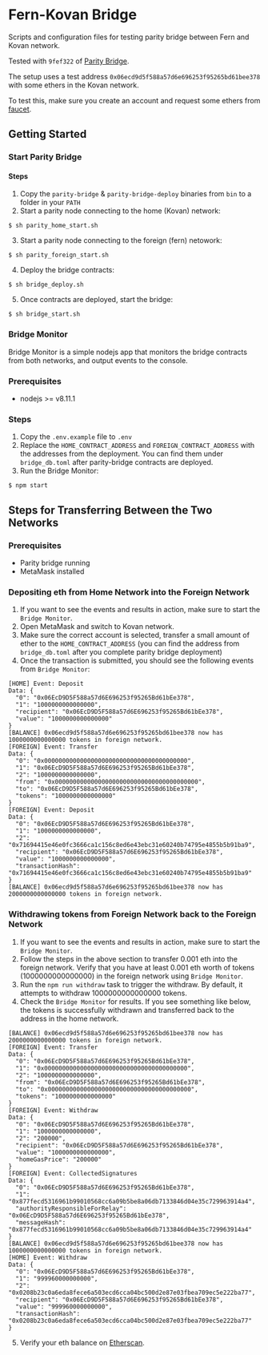 # Fern-Kovan Bridge
Scripts and configuration files for testing parity bridge between Fern and Kovan network.

Tested with `9fef322` of [Parity Bridge](https://github.com/paritytech/parity-bridge).

The setup uses a test address `0x06ecd9d5f588a57d6e696253f95265bd61bee378` with some ethers in the Kovan network.

To test this, make sure you create an account and request some ethers from [faucet](https://gitter.im/kovan-testnet/faucet).

## Getting Started

### Start Parity Bridge

#### Steps
1. Copy the `parity-bridge` & `parity-bridge-deploy` binaries from `bin` to a folder in your `PATH`
2. Start a parity node connecting to the home (Kovan) network: 
```
$ sh parity_home_start.sh
```
3. Start a parity node connecting to the foreign (fern) netowork:
```
$ sh parity_foreign_start.sh
``` 
4. Deploy the bridge contracts:
```
$ sh bridge_deploy.sh
```
5. Once contracts are deployed, start the bridge:
```
$ sh bridge_start.sh
```

### Bridge Monitor
Bridge Monitor is a simple nodejs app that monitors the bridge contracts from both networks, and output events to the console.

### Prerequisites
- nodejs >= v8.11.1

### Steps
1. Copy the `.env.example` file to `.env`
2. Replace the `HOME_CONTRACT_ADDRESS` and `FOREIGN_CONTRACT_ADDRESS` with the addresses from the deployment. You can find them under `bridge_db.toml` after parity-bridge contracts are deployed.
3. Run the Bridge Monitor:
```
$ npm start
```

## Steps for Transferring Between the Two Networks

### Prerequisites
- Parity bridge running
- MetaMask installed

### Depositing eth from Home Network into the Foreign Network
1. If you want to see the events and results in action, make sure to start the `Bridge Monitor`.
2. Open MetaMask and switch to Kovan network.
3. Make sure the correct account is selected, transfer a small amount of ether to the `HOME_CONTRACT_ADDRESS` (you can find the address from `bridge_db.toml` after you complete parity bridge deployment)
4. Once the transaction is submitted, you should see the following events from `Bridge Monitor`:
```
[HOME] Event: Deposit
Data: {
  "0": "0x06EcD9D5F588a57d6E696253f95265Bd61bEe378",
  "1": "1000000000000000",
  "recipient": "0x06EcD9D5F588a57d6E696253f95265Bd61bEe378",
  "value": "1000000000000000"
}
[BALANCE] 0x06ecd9d5f588a57d6e696253f95265bd61bee378 now has 1000000000000000 tokens in foreign network.
[FOREIGN] Event: Transfer
Data: {
  "0": "0x0000000000000000000000000000000000000000",
  "1": "0x06EcD9D5F588a57d6E696253f95265Bd61bEe378",
  "2": "1000000000000000",
  "from": "0x0000000000000000000000000000000000000000",
  "to": "0x06EcD9D5F588a57d6E696253f95265Bd61bEe378",
  "tokens": "1000000000000000"
}
[FOREIGN] Event: Deposit
Data: {
  "0": "0x06EcD9D5F588a57d6E696253f95265Bd61bEe378",
  "1": "1000000000000000",
  "2": "0x71694415e46e0fc3666ca1c156c8ed6e43ebc31e60240b74795e4855b5b91ba9",
  "recipient": "0x06EcD9D5F588a57d6E696253f95265Bd61bEe378",
  "value": "1000000000000000",
  "transactionHash": "0x71694415e46e0fc3666ca1c156c8ed6e43ebc31e60240b74795e4855b5b91ba9"
}
[BALANCE] 0x06ecd9d5f588a57d6e696253f95265bd61bee378 now has 2000000000000000 tokens in foreign network.
```

### Withdrawing tokens from Foreign Network back to the Foreign Network
1. If you want to see the events and results in action, make sure to start the `Bridge Monitor`.
2. Follow the steps in the above section to transfer 0.001 eth into the foreign network. Verify that you have at least 0.001 eth worth of tokens (1000000000000000) in the foreign network using `Bridge Monitor`.
3. Run the `npm run withdraw` task to trigger the withdraw. By default, it attempts to withdraw 1000000000000000 tokens.
4. Check the `Bridge Monitor` for results. If you see something like below, the tokens is successfully withdrawn and transferred back to the address in the home network.
```
[BALANCE] 0x06ecd9d5f588a57d6e696253f95265bd61bee378 now has 2000000000000000 tokens in foreign network.
[FOREIGN] Event: Transfer
Data: {
  "0": "0x06EcD9D5F588a57d6E696253f95265Bd61bEe378",
  "1": "0x0000000000000000000000000000000000000000",
  "2": "1000000000000000",
  "from": "0x06EcD9D5F588a57d6E696253f95265Bd61bEe378",
  "to": "0x0000000000000000000000000000000000000000",
  "tokens": "1000000000000000"
}
[FOREIGN] Event: Withdraw
Data: {
  "0": "0x06EcD9D5F588a57d6E696253f95265Bd61bEe378",
  "1": "1000000000000000",
  "2": "200000",
  "recipient": "0x06EcD9D5F588a57d6E696253f95265Bd61bEe378",
  "value": "1000000000000000",
  "homeGasPrice": "200000"
}
[FOREIGN] Event: CollectedSignatures
Data: {
  "0": "0x06EcD9D5F588a57d6E696253f95265Bd61bEe378",
  "1": "0x877fecd5316961b99010568cc6a09b5be8a06db7133846d04e35c729963914a4",
  "authorityResponsibleForRelay": "0x06EcD9D5F588a57d6E696253f95265Bd61bEe378",
  "messageHash": "0x877fecd5316961b99010568cc6a09b5be8a06db7133846d04e35c729963914a4"
}
[BALANCE] 0x06ecd9d5f588a57d6e696253f95265bd61bee378 now has 1000000000000000 tokens in foreign network.
[HOME] Event: Withdraw
Data: {
  "0": "0x06EcD9D5F588a57d6E696253f95265Bd61bEe378",
  "1": "999960000000000",
  "2": "0x0208b23c0a6eda8fece6a503ecd6cca04bc500d2e87e03fbea709ec5e222ba77",
  "recipient": "0x06EcD9D5F588a57d6E696253f95265Bd61bEe378",
  "value": "999960000000000",
  "transactionHash": "0x0208b23c0a6eda8fece6a503ecd6cca04bc500d2e87e03fbea709ec5e222ba77"
}
```
5. Verify your eth balance on [Etherscan](https://kovan.etherscan.io).
